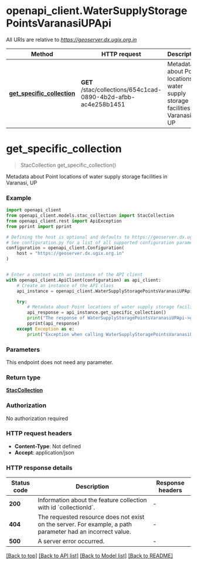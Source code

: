 # openapi_client.WaterSupplyStoragePointsVaranasiUPApi

All URIs are relative to *https://geoserver.dx.ugix.org.in*

Method | HTTP request | Description
------------- | ------------- | -------------
[**get_specific_collection**](WaterSupplyStoragePointsVaranasiUPApi.md#get_specific_collection) | **GET** /stac/collections/654c1cad-0890-4b2d-afbb-ac4e258b1451 | Metadata about Point locations of water supply storage facilities in Varanasi, UP


# **get_specific_collection**
> StacCollection get_specific_collection()

Metadata about Point locations of water supply storage facilities in Varanasi, UP

### Example


```python
import openapi_client
from openapi_client.models.stac_collection import StacCollection
from openapi_client.rest import ApiException
from pprint import pprint

# Defining the host is optional and defaults to https://geoserver.dx.ugix.org.in
# See configuration.py for a list of all supported configuration parameters.
configuration = openapi_client.Configuration(
    host = "https://geoserver.dx.ugix.org.in"
)


# Enter a context with an instance of the API client
with openapi_client.ApiClient(configuration) as api_client:
    # Create an instance of the API class
    api_instance = openapi_client.WaterSupplyStoragePointsVaranasiUPApi(api_client)

    try:
        # Metadata about Point locations of water supply storage facilities in Varanasi, UP
        api_response = api_instance.get_specific_collection()
        print("The response of WaterSupplyStoragePointsVaranasiUPApi->get_specific_collection:\n")
        pprint(api_response)
    except Exception as e:
        print("Exception when calling WaterSupplyStoragePointsVaranasiUPApi->get_specific_collection: %s\n" % e)
```



### Parameters

This endpoint does not need any parameter.

### Return type

[**StacCollection**](StacCollection.md)

### Authorization

No authorization required

### HTTP request headers

 - **Content-Type**: Not defined
 - **Accept**: application/json

### HTTP response details

| Status code | Description | Response headers |
|-------------|-------------|------------------|
**200** | Information about the feature collection with id &#x60;collectionId&#x60;. |  -  |
**404** | The requested resource does not exist on the server. For example, a path parameter had an incorrect value. |  -  |
**500** | A server error occurred. |  -  |

[[Back to top]](#) [[Back to API list]](../README.md#documentation-for-api-endpoints) [[Back to Model list]](../README.md#documentation-for-models) [[Back to README]](../README.md)

